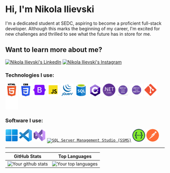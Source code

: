 # Hi, I'm Nikola Ilievski

I'm a dedicated student at SEDC, aspiring to become a proficient full-stack developer. Although this marks the beginning of my career, I'm excited for new challenges and thrilled to see what the future has in store for me.

## Want to learn more about me?

[![Nikola Ilievski's LinkedIn](https://img.shields.io/badge/-Nikola%20Ilievski-blue?style=flat-square&logo=Linkedin&logoColor=white&link=https://www.linkedin.com/in/nikola-ilievski7/)](https://www.linkedin.com/in/nikola-ilievski7/)
[![Nikola Ilievski's Instagram](https://img.shields.io/badge/-@niko__ilievski-E4405F?style=flat-square&logo=Instagram&logoColor=white&link=https://www.instagram.com/niko_ilievski/)](https://www.instagram.com/niko_ilievski/)

<!-- ![HTML](https://img.shields.io/badge/HTML-000?&logo=html5) -->
<!-- ![CSS](https://img.shields.io/badge/CSS-007ACC?&logo=css3) -->
<!-- ![Bootstrap](https://img.shields.io/badge/Bootstrap-000?&logo=bootstrap) -->
<!-- ![JavaScript](https://img.shields.io/badge/JavaScript-000?&logo=javascript) -->
<!-- ![jQuery](https://img.shields.io/badge/JQuery-0769AD?&logo=jquery) -->
<!-- ![SQL](https://img.shields.io/badge/SQL-000?&logo=sql-server) -->
<!-- ![C#](https://img.shields.io/badge/C%23-800080?&logo=c-sharp) -->
<!-- ![.NET Core](https://img.shields.io/badge/.NET%20Core-800080?&logo=.net) -->
<!-- ![MVC Design Pattern](https://img.shields.io/badge/MVC%20Design%20Pattern-800080?&logo=.net) -->
<!-- ![Web API](https://img.shields.io/badge/Web%20API-000?&logo=api) -->
<!-- ![Swagger](https://img.shields.io/badge/Swagger-000?&logo=swagger) -->
<!-- ![Postman](https://img.shields.io/badge/Postman-000?&logo=postman) -->
<!-- ![Git](https://img.shields.io/badge/Git-000?&logo=git) -->
<!-- ![GitHub](https://img.shields.io/badge/GitHub-181717?&logo=github) -->
<!-- ![Windows](https://img.shields.io/badge/Windows-0078D6?&logo=windows) -->
<!-- ![Visual Studio Code](https://img.shields.io/badge/Visual%20Studio%20Code-007ACC?&logo=visual-studio-code) -->
<!-- ![Visual Studio](https://img.shields.io/badge/Visual%20Studio-800080?&logo=visual-studio) -->

### Technologies I use:

<div>
	<code><a href="https://developer.mozilla.org/en-US/docs/Web/HTML"><img width="40" src="./icons/HTML.png" alt="HTML" title="HTML"/></a></code>
	<code><a href="https://developer.mozilla.org/en-US/docs/Web/CSS"><img width="40" src="./icons/CSS.png" alt="CSS" title="CSS"/></a></code>
	<code><a href="https://getbootstrap.com/"><img width="40" src="./icons/Bootstrap.png" alt="Bootstrap" title="Bootstrap"/></a></code>
	<code><a href="https://developer.mozilla.org/en-US/docs/Web/JavaScript"><img width="40" src="./icons/JavaScript.png" alt="JavaScript" title="JavaScript"/></a></code>
    <code><a href="https://jquery.com/"><img width="40" src="./icons/jQuery.webp" alt="jQuery" title="jQuery"/></a></code>
    <code><a href="https://www.microsoft.com/en-us/sql-server/sql-server-downloads"><img width="40" src="./icons/SQL.png" alt="SQL" title="SQL"/></a></code>
	<code><a href="https://docs.microsoft.com/en-us/dotnet/csharp/"><img width="40" src="./icons/C-Sharp.png" alt="C#" title="C#"/></a></code>
	<code><a href="https://dotnet.microsoft.com/download/dotnet/6.0"><img width="40" src="./icons/dotNET-Core.png" alt=".NET Core" title=".NET Core"/></a></code>
    <code><a href="https://dotnet.microsoft.com/en-us/apps/aspnet/mvc"><img width="40" src="./icons/MVC.png" alt="ASP.NET MVC Design Pattern" title="ASP.NET MVC Design Pattern"/></a></code>
	<code><a href="https://learn.microsoft.com/en-us/previous-versions/aspnet/hh833994(v=vs.108)"><img width="40" src="./icons/Web-API.png" alt="ASP.NET Web API" title="ASP.NET Web API"/></a></code>
	<code><a href="https://git-scm.com/"><img width="40" src="./icons/Git.png" alt="Git" title="Git"/></a></code>
	<code><a href="https://github.com/"><img width="40" src="./icons/GitHub.png" alt="GitHub" title="GitHub"/></a></code>
</div>

### Software I use:

<div>
	<code><a href="https://www.microsoft.com/en-us/windows/"><img width="40" src="./icons/Windows.png" alt="Windows" title="Windows"/></a></code>
	<code><a href="https://code.visualstudio.com/"><img width="40" src="./icons/Visual-Studio-Code.png" alt="Visual Studio Code" title="Visual Studio Code"/></a></code>
    <code><a href="https://visualstudio.microsoft.com/"><img width="40" src="./icons/Visual-Studio.png" alt="Visual Studio" title="Visual Studio"/></a></code>
	<code><a href="https://learn.microsoft.com/en-us/sql/ssms/download-sql-server-management-studio-ssms?view=sql-server-ver16"><img width="40" src="./icons/SSMS.ico" alt="SQL Server Management Studio (SSMS)" title="SQL Server Management Studio (SSMS)"/></a></code>
	<code><a href="https://swagger.io/"><img width="40" src="./icons/Swagger.png" alt="Swagger" title="Swagger"/></a></code>
	<code><a href="https://www.postman.com/"><img width="40" src="./icons/Postman.png" alt="Postman" title="Postman"/></a></code>
</div>

---

| GitHub Stats | Top Languages |
| --- | --- |
| ![Your github stats](https://github-readme-stats.vercel.app/api?username=Biohazardx44&show_icons=true&title_color=f6c32c&icon_color=f6c32c&text_color=9f9f9f&bg_color=151515&count_private=true) | ![Your top languages](https://github-readme-stats.vercel.app/api/top-langs/?username=Biohazardx44&show_icons=true&title_color=f6c32c&icon_color=f6c32c&text_color=9f9f9f&bg_color=151515&count_private=true&layout=compact&exclude_repo=Homework-SQL) |